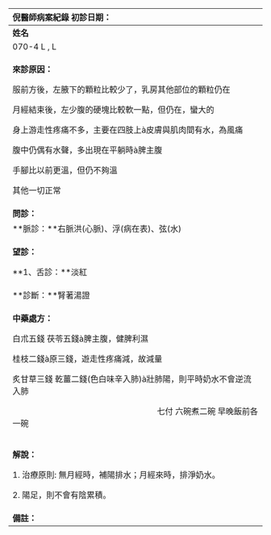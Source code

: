 ﻿|**倪醫師病案紀錄**         初診日期：|
| :- |
|**姓名**|**性別**|**年齡及體型**|**來診日期**|
|070-4 L , L|女|25+歲，嬌小|20080403|
|<p>**來診原因：**</p><p>服前方後，左腋下的顆粒比較少了，乳房其他部位的顆粒仍在</p><p>月經結束後，左少腹的硬塊比較軟一點，但仍在，蠻大的</p><p>身上游走性疼痛不多，主要在四肢上à皮膚與肌肉間有水，為風痛</p><p>腹中仍偶有水聲，多出現在平躺時à脾主腹</p><p>手腳比以前更溫，但仍不夠溫</p><p>其他一切正常</p>|
|**問診：**|
|**脈診：**右脈洪(心脈)、浮(病在表)、弦(水)|
|<p>**望診：**</p><p>**1、舌診：**淡紅</p>|
|**診斷：**腎著湯證|
|<p>**中藥處方：**</p><p>白朮五錢  茯苓五錢à脾主腹，健脾利濕</p><p>桂枝二錢à原三錢，遊走性疼痛減，故減量</p><p>炙甘草三錢  乾薑二錢(色白味辛入肺)à壯肺陽，則平時奶水不會逆流入肺</p><p>`                                   `七付  六碗煮二碗  早晚飯前各一碗</p>|
|<p>**解說：**</p><p>1. 治療原則: 無月經時，補陽排水；月經來時，排淨奶水。</p><p>2. 陽足，則不會有陰累積。</p>|
|**備註：**|

